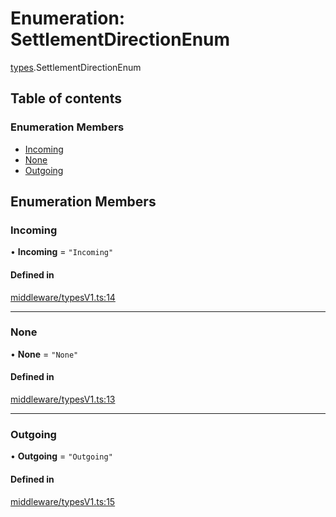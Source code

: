 # Enumeration: SettlementDirectionEnum

[types](../wiki/types).SettlementDirectionEnum

## Table of contents

### Enumeration Members

- [Incoming](../wiki/types.SettlementDirectionEnum#incoming)
- [None](../wiki/types.SettlementDirectionEnum#none)
- [Outgoing](../wiki/types.SettlementDirectionEnum#outgoing)

## Enumeration Members

### Incoming

• **Incoming** = ``"Incoming"``

#### Defined in

[middleware/typesV1.ts:14](https://github.com/PolymeshAssociation/polymesh-sdk/blob/079537ad/src/middleware/typesV1.ts#L14)

___

### None

• **None** = ``"None"``

#### Defined in

[middleware/typesV1.ts:13](https://github.com/PolymeshAssociation/polymesh-sdk/blob/079537ad/src/middleware/typesV1.ts#L13)

___

### Outgoing

• **Outgoing** = ``"Outgoing"``

#### Defined in

[middleware/typesV1.ts:15](https://github.com/PolymeshAssociation/polymesh-sdk/blob/079537ad/src/middleware/typesV1.ts#L15)
